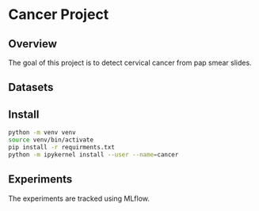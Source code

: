 # Cancer Project

## Overview

The goal of this project is to detect cervical cancer from pap smear slides.

## Datasets

### 

## Install

```bash
python -m venv venv
source venv/bin/activate
pip install -r requirments.txt
python -m ipykernel install --user --name=cancer
```

## Experiments

The experiments are tracked using MLflow.
